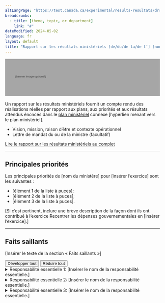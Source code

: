 ```yaml
---
altLangPage: "https://test.canada.ca/experimental/results-resultats/drr-at-glance.html"
breadcrumbs:
  - title: [theme, topic, or department]
    link: "#"
dateModified: 2024-05-02
language: fr
layout: default
title: "Rapport sur les résultats ministériels [de/du/de la/de l’] [nom de l’organisation ministère] pour [insérer l’exercice] en un coup d’œil"
---
```


<link rel="stylesheet" type="text/css" href="results-resultats/css/theme.min.css" />
<div class="mwsgeneric-base-html parbase section">
    <img alt="" class="img-responsive center-block mrgn-tp-lg mrgn-bttm-lg" src="https://raw.githubusercontent.com/gc-proto/experimental/master/results-resultats/banner.png">
  <p>Un rapport sur les résultats ministériels  fournit un compte rendu des réalisations réelles par rapport aux plans, aux  priorités et aux résultats attendus énoncés dans le <a href="https://test.canada.ca/experimental/departmental-plans-ministeriels/rrm-en-un-coup-doeil.html">plan ministériel</a> connexe&nbsp;[hyperlien menant vers le plan ministériel].</p>
<ul>
  <li>Vision,  mission, raison d&rsquo;être et contexte opérationnel</li>
  <li>Lettre de mandat du ou de la ministre (facultatif)</li>
  </ul> 

 
  <div class="clearfix"></div>
  <section class="mrgn-tp-lg">
    <p><a href="https://test.canada.ca/experimental/results-resultats/rrm-complet.html" class="btn btn-primary btn-lg">Lire le rapport sur les résultats ministériels au complet</a></p>
  </section>
  <hr>
  <section class="mrgn-bttm-lg mrgn-tp-lg">
    <h2>Principales priorités</h2>
    <p>Les principales priorités de [nom du ministère] pour [insérer l’exercice] sont les suivantes :</p>
    <ul>
      <li>[élément&nbsp;1 de la liste à puces]; </li>
      <li>[élément&nbsp;2 de la liste à puces]; </li>
      <li>[élément&nbsp;3 de la liste à puces]. </li>
    </ul>
        <p>[Si c’est pertinent, inclure une brève description de la façon dont ils ont contribué à l’exercice Recentrer les dépenses gouvernementales en [insérer l’exercice].]</p>
  </section>
  <hr>
  <section class="mrgn-bttm-lg mrgn-tp-lg">
    <h2>Faits saillants</h2>
    <p>[Insérer le texte de la section « Faits saillants »]</p>
   <section id="cores"> <div class="btn-group mrgn-bttm-md">
<button type="button" class="btn btn-default wb-toggle" data-toggle="{&quot;selector&quot;: &quot;details&quot;, &quot;parent&quot;: &quot;#cores&quot;, &quot;type&quot;: &quot;on&quot;}">Développer tout</button>
<button type="button" class="btn btn-default wb-toggle" data-toggle="{&quot;selector&quot;: &quot;details&quot;, &quot;parent&quot;: &quot;#cores&quot;, &quot;type&quot;: &quot;off&quot;}">Réduire tout</button>
</div>
      <details class="brdr-tp brdr-rght brdr-bttm brdr-lft">
        <summary class="wb-toggle" data-toggle='{"print":"on"}'>Responsabilité essentielle 1: [Insérer le nom de la responsabilité essentielle.]</summary>
        <section>
            <p><strong>Dépenses réelles :</strong> [Insérer le montant] </p>
            <p><strong>Ressources humaines réelles :</strong> [Insérer le nombre]</p>
            <p><strong>Résultats : Nos réalisations :</strong></p>
              <ul>
                <li>[Élément 1 de la liste à puces]</li>
                <li>[Élément 2 de la liste à puces]</li>
                <li>[Élément 3 de la liste à puces]</li>
              </ul>
        <p>Vous trouverez de  plus amples renseignements sur <a href="#">[nom de la  responsabilité essentielle]</a> [hyperlien menant vers le  plan complet, responsabilité essentielle&nbsp;1, section sur les progrès à l&rsquo;égard  des résultats] dans la section «&nbsp;Résultats : Nos réalisations&nbsp;» du rapport  complet sur les résultats ministériels.</p>
        </section>
      </details>
      <details class="brdr-tp brdr-rght brdr-bttm brdr-lft">
        <summary class="wb-toggle" data-toggle='{"print":"on"}'>Responsabilité essentielle 2: [Insérer le nom de la responsabilité essentielle.]</summary>
        <section>
            <p><strong>Dépenses réelles :</strong> [Insérer le montant] </p>
            <p><strong>Ressources humaines réelles :</strong> [Insérer le nombre]</p>
            <p><strong>Résultats : Nos réalisations :</strong></p>
              <ul>
                <li>[Élément 1 de la liste à puces]</li>
                <li>[Élément 2 de la liste à puces]</li>
                <li>[Élément 3 de la liste à puces]</li>
              </ul>
        <p>Vous trouverez de  plus amples renseignements sur <a href="#">[nom de la  responsabilité essentielle]</a> [hyperlien menant vers le  plan complet, responsabilité essentielle&nbsp;1, section sur les progrès à l&rsquo;égard  des résultats] dans la section «&nbsp;Résultats : Nos réalisations &nbsp;» du rapport  complet sur les résultats ministériels.</p> </section>
      </details>
      <details class="brdr-tp brdr-rght brdr-bttm brdr-lft">
        <summary class="wb-toggle" data-toggle='{"print":"on"}'>Responsabilité essentielle 3: [Insérer le nom de la responsabilité essentielle.]</summary>
        <section>
            <p><strong>Dépenses réelles :</strong> [Insérer le montant] </p>
            <p><strong>Ressources humaines réelles :</strong> [Insérer le nombre]</p>
            <p><strong>Résultats : Nos réalisations :</strong></p>
              <ul>
                <li>[Élément 1 de la liste à puces]</li>
                <li>[Élément 2 de la liste à puces]</li>
                <li>[Élément 3 de la liste à puces]</li>
              </ul>
        <p>Vous trouverez de  plus amples renseignements sur <a href="#">[nom de la  responsabilité essentielle]</a> [hyperlien menant vers le  plan complet, responsabilité essentielle&nbsp;1, section sur les progrès à l&rsquo;égard  des résultats] dans la section «&nbsp;Résultats : Nos réalisations &nbsp;» du rapport  complet sur les résultats ministériels.</p> </section>
      </details>
    </section>
  </section>
</div>
